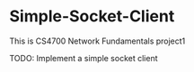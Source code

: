 Simple-Socket-Client
====================

This is CS4700 Network Fundamentals project1

TODO:
Implement a simple socket client
